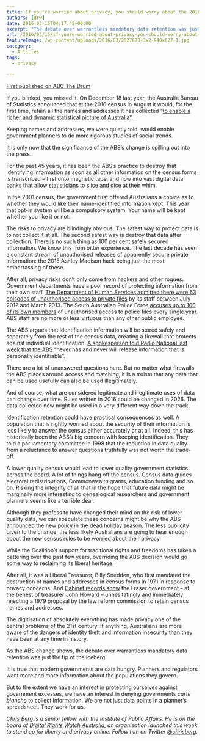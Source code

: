 ```yaml
---
title: If you're worried about privacy, you should worry about the 2016 census
authors: [drw]
date: 2016-03-15T04:17:45+00:00
excerpt: "The debate over warrantless mandatory data retention was just the tip of the iceberg, as the ABS's removal of census anonymity demonstrates, writes Chris Berg."
url: /2016/03/15/if-youre-worried-about-privacy-you-should-worry-about-the-2016-census/
featureImage: /wp-content/uploads/2016/03/2827670-3x2-940x627-1.jpg
category:
  - Articles
tags:
  - privacy

---
```

<p class="first">
  <a href="http://www.abc.net.au/news/2016-03-15/berg-census-privacy-threat/7244744">First published on ABC The Drum</a>
</p>

If you blinked, you missed it. On December 18 last year, the Australia Bureau of Statistics announced that at the 2016 census in August it would, for the first time, retain all the names and addresses it has collected &#8220;<a title="" href="http://www.abs.gov.au/websitedbs/D3310114.nsf/home/Retention+of+names+and+addresses+collected" target="_self" rel="noopener">to enable a richer and dynamic statistical picture of Australia</a>&#8220;.

Keeping names and addresses, we were quietly told, would enable government planners to do more rigorous studies of social trends.

It is only now that the significance of the ABS&#8217;s change is spilling out into the press.

For the past 45 years, it has been the ABS&#8217;s practice to destroy that identifying information as soon as all other information on the census forms is transcribed &#8211; first onto magnetic tape, and now into vast digital data banks that allow statisticians to slice and dice at their whim.

In the 2001 census, the government first offered Australians a choice as to whether they would like their name-identified information kept. This year that opt-in system will be a compulsory system. Your name will be kept whether you like it or not.

The risks to privacy are blindingly obvious. The safest way to protect data is to not collect it at all. The second safest way is destroy that data after collection. There is no such thing as 100 per cent safely secured information. We know this from bitter experience. The last decade has seen a constant stream of unauthorised releases of apparently secure private information: the 2015 Ashley Madison hack being just the most embarrassing of these.

After all, privacy risks don&#8217;t only come from hackers and other rogues. Government departments have a poor record of protecting information from their own staff. <a title="" href="http://www.theaustralian.com.au/national-affairs/investigations-found-to-be-in-breach-of-australian-public-service-code-of-conduct/story-fn59niix-1226688378866" target="_self" rel="noopener">The Department of Human Services admitted there were 63 episodes of unauthorised access to private files</a> by its staff between July 2012 and March 2013. The South Australian Police Force <a title="" href="http://www.abc.net.au/news/2016-02-29/sa-police-force-members-accused-of-snooping/7208394" target="_self" rel="noopener">accuses up to 100 of its own members</a> of unauthorised access to police files every single year. ABS staff are no more or less virtuous than any other public employee.

The ABS argues that identification information will be stored safely and separately from the rest of the census data, creating a firewall that protects against individual identification. <a title="" href="http://www.abc.net.au/radionational/programs/drive/personal-data-to-be-retained-in-census,-prompting-privacy-fears/7238008" target="_self" rel="noopener">A spokesperson told Radio National last week that the ABS </a>&#8220;never has and never will release information that is personally identifiable&#8221;.

There are a lot of unanswered questions here. But no matter what firewalls the ABS places around access and matching, it is a truism that any data that can be used usefully can also be used illegitimately.

And of course, what are considered legitimate and illegitimate uses of data can change over time. Rules written in 2016 could be changed in 2026. The data collected now might be used in a very different way down the track.

Identification retention could have practical consequences as well. A population that is rightly worried about the security of their information is less likely to answer the census either accurately or at all. Indeed, this has historically been the ABS&#8217;s big concern with keeping identification. They told a parliamentary committee in 1998 that the reduction in data quality from a reluctance to answer questions truthfully was not worth the trade-off.

A lower quality census would lead to lower quality government statistics across the board. A lot of things hang off the census. Census data guides electoral redistributions, Commonwealth grants, education funding and so on. Risking the integrity of all that in the hope that future data might be marginally more interesting to genealogical researchers and government planners seems like a terrible deal.

Although they profess to have changed their mind on the risk of lower quality data, we can speculate these concerns might be why the ABS announced the new policy in the dead holiday season. The less publicity given to the change, the less likely Australians are going to hear enough about the new census rules to be worried about their privacy.

While the Coalition&#8217;s support for traditional rights and freedoms has taken a battering over the past few years, overriding the ABS decision would go some way to reclaiming its liberal heritage.

After all, it was a Liberal Treasurer, Billy Snedden, who first mandated the destruction of names and addresses in census forms in 1971 in response to privacy concerns. And <a title="" href="http://recordsearch.naa.gov.au/SearchNRetrieve/Interface/ViewImage.aspx?B=30488531" target="_self" rel="noopener">Cabinet records show</a> the Fraser government &#8211; at the behest of treasurer John Howard &#8211; unhesitatingly and immediately rejecting a 1979 proposal by the law reform commission to retain census names and addresses.

The digitisation of absolutely everything has made privacy one of the central problems of the 21st century. If anything, Australians are more aware of the dangers of identity theft and information insecurity than they have been at any time in history.

As the ABS change shows, the debate over warrantless mandatory data retention was just the tip of the iceberg.

It is true that modern governments are data hungry. Planners and regulators want more and more information about the populations they govern.

But to the extent we have an interest in protecting ourselves against government excesses, we have an interest in denying governments _carte blanche_ to collect information. We are not just data points in a planner&#8217;s spreadsheet. They work for us.

<a title="" href="http://www.abc.net.au/news/chris-berg/28138" target="_self" rel="noopener"><em>Chris Berg</em></a> _is a senior fellow with the Institute of Public Affairs. He is on the board of_ [_Digital Rights Watch Australia_][1]_, an organisation launched this week to stand up for liberty and privacy online. Follow him on Twitter <a title="" href="https://twitter.com/chrisberg" target="_self" rel="noopener">@chrisberg</a>._

 [1]: http://digitalrightswatch.org.au/
